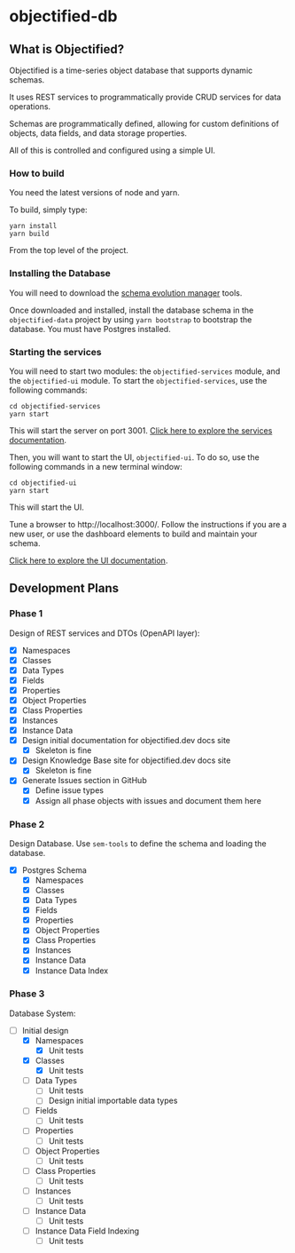 # objectified-db

## What is Objectified?

Objectified is a time-series object database that supports dynamic schemas.

It uses REST services to programmatically provide CRUD services for 
data operations.

Schemas are programmatically defined, allowing for custom definitions of
objects, data fields, and data storage properties.

All of this is controlled and configured using a simple UI.

### How to build

You need the latest versions of node and yarn.

To build, simply type:

```shell
yarn install
yarn build
```

From the top level of the project.

### Installing the Database

You will need to download the [schema evolution manager](https://github.com/mbryzek/schema-evolution-manager)
tools.

Once downloaded and installed, install the database schema in the `objectified-data`
project by using `yarn bootstrap` to bootstrap the database.  You must have
Postgres installed.

### Starting the services

You will need to start two modules: the `objectified-services` module, and
the `objectified-ui` module.  To start the `objectified-services`, use
the following commands:

```shell
cd objectified-services
yarn start
```

This will start the server on port 3001.  [Click here to explore the
services documentation](objectified-services/README.md).

Then, you will want to start the UI, `objectified-ui`.  To do so, use the
following commands in a new terminal window:

```shell
cd objectified-ui
yarn start
```

This will start the UI.

Tune a browser to http://localhost:3000/.  Follow the instructions if you
are a new user, or use the dashboard elements to build and maintain your
schema.

[Click here to explore the UI documentation](objectified-ui/README.md).

## Development Plans

### Phase 1

Design of REST services and DTOs (OpenAPI layer):

- [x] Namespaces
- [x] Classes
- [x] Data Types
- [x] Fields
- [x] Properties
- [x] Object Properties
- [x] Class Properties
- [x] Instances
- [x] Instance Data
- [x] Design initial documentation for objectified.dev docs site
  - [x] Skeleton is fine
- [x] Design Knowledge Base site for objectified.dev docs site
  - [x] Skeleton is fine
- [x] Generate Issues section in GitHub
  - [x] Define issue types
  - [x] Assign all phase objects with issues and document them here

### Phase 2

Design Database.  Use `sem-tools` to define the schema and loading the database.

- [x] Postgres Schema
  - [x] Namespaces
  - [x] Classes
  - [x] Data Types
  - [x] Fields
  - [x] Properties
  - [x] Object Properties
  - [x] Class Properties
  - [x] Instances
  - [x] Instance Data
  - [x] Instance Data Index

### Phase 3

Database System:

- [ ] Initial design
  - [x] Namespaces
    - [x] Unit tests
  - [x] Classes
    - [x] Unit tests
  - [ ] Data Types
    - [ ] Unit tests
    - [ ] Design initial importable data types
  - [ ] Fields
    - [ ] Unit tests
  - [ ] Properties
    - [ ] Unit tests
  - [ ] Object Properties
    - [ ] Unit tests
  - [ ] Class Properties
    - [ ] Unit tests
  - [ ] Instances
    - [ ] Unit tests
  - [ ] Instance Data
    - [ ] Unit tests
  - [ ] Instance Data Field Indexing
    - [ ] Unit tests
